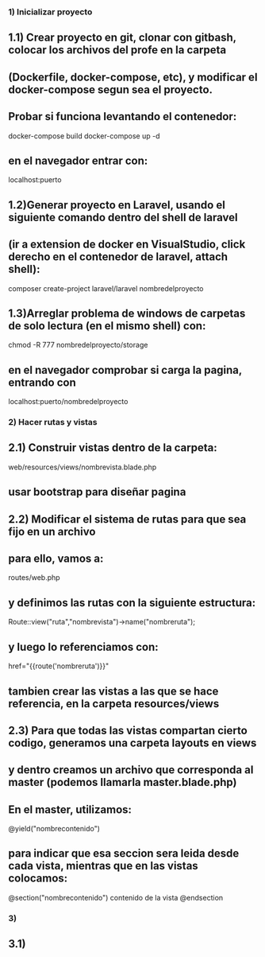 ### 1) Inicializar proyecto
## 1.1) Crear proyecto en git, clonar con gitbash, colocar los archivos del profe en la carpeta
## (Dockerfile, docker-compose, etc), y modificar el docker-compose segun sea el proyecto.
## Probar si funciona levantando el contenedor:
docker-compose build
docker-compose up -d
## en el navegador entrar con:
localhost:puerto

## 1.2)Generar proyecto en Laravel, usando el siguiente comando dentro del shell de laravel 
## (ir a extension de docker en VisualStudio, click derecho en el contenedor de laravel, attach shell):
composer create-project laravel/laravel nombredelproyecto

## 1.3)Arreglar problema de windows de carpetas de solo lectura (en el mismo shell) con:
chmod -R 777 nombredelproyecto/storage
## en el navegador comprobar si carga la pagina, entrando con 
localhost:puerto/nombredelproyecto


### 2) Hacer rutas y vistas
## 2.1) Construir vistas dentro de la carpeta:
web/resources/views/nombrevista.blade.php
## usar bootstrap para diseñar pagina

## 2.2) Modificar el sistema de rutas para que sea fijo en un archivo
## para ello, vamos a:
routes/web.php 
## y definimos las rutas con la siguiente estructura:
Route::view("ruta","nombrevista")->name("nombreruta");
## y luego lo referenciamos con:
href="{{route('nombreruta')}}"
## tambien crear las vistas a las que se hace referencia, en la carpeta resources/views

## 2.3) Para que todas las vistas compartan cierto codigo, generamos una carpeta layouts en views
## y dentro creamos un archivo que corresponda al master (podemos llamarla master.blade.php)
## En el master, utilizamos:
@yield("nombrecontenido")
## para indicar que esa seccion sera leida desde cada vista, mientras que en las vistas colocamos:
@section("nombrecontenido")
    contenido de la vista
@endsection


### 3) 

## 3.1) 

